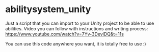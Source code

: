 # abilitysystem_unity
Just a script that you can import to your Unity project to be able to use abilities. Video you can follow with instructions and writing process: https://www.youtube.com/watch?v=7Yv-3DevlDQ&t=11s

You can use this code anywhere you want, it is totally free to use :)
